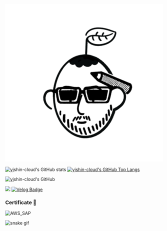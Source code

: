 ![프로필 얼굴](my-notion-face-portrait.png)


![yjshin-cloud's GitHub stats](https://github-readme-stats.vercel.app/api?username=yjshin-cloud) [![yjshin-cloud's GitHub Top Langs](https://github-readme-stats.vercel.app/api/top-langs/?username=yjshin-cloud&layout=compact&langs_count=8)](https://github.com/yjshin-cloud/README.md) 

![yjshin-cloud's GitHub](https://github-profile-summary-cards.vercel.app/api/cards/profile-details?username=yjshin-cloud&theme=vue)


<a href="mailto:yjshin.cloud@gmail.com"><img src="https://img.shields.io/badge/Gmail-d14836?style=flat-square&logo=Gmail&logoColor=white&style=plastic&link=yjshin.cloud@gmail.com"/></a> 
[![Velog Badge](http://img.shields.io/badge/-Velog-20C997?style=flat&logo=velog&logoColor=white&style=plastic&link=https://velog.io/@yjshin)](https://velog.io/@yjshin)


### Certificate 🏅 

![AWS_SAP](https://github.com/yjshin-cloud/yjshin-cloud/blob/main/image/AWS_SAP.png)




![snake gif](https://github.com/yjshin-cloud/yjshin-cloud/blob/output/github-contribution-grid-snake.gif)
<!--
<img src="https://raw.githubusercontent.com/yjshin-cloud/yjshin-cloud/output/github-contribution-grid-snake.svg" />
-->